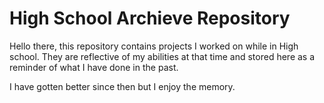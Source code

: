 # High School Archieve Repository

Hello there, this repository contains projects I worked on while in High school. They are reflective of my abilities at that time and stored here as a reminder of what I have done in the past.

I have gotten better since then but I enjoy the memory.
